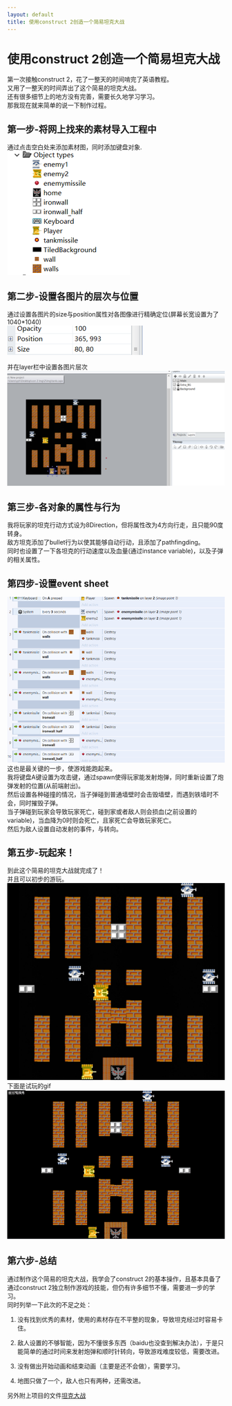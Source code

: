 ```yaml
---
layout: default
title: 使用construct 2创造一个简易坦克大战
---
```


# 使用construct 2创造一个简易坦克大战
第一次接触construct 2，花了一整天的时间啃完了英语教程。  
又用了一整天的时间弄出了这个简易的坦克大战。  
还有很多细节上的地方没有完善，需要长久地学习学习。  
那我现在就来简单的说一下制作过程。  
## 第一步-将网上找来的素材导入工程中

通过点击空白处来添加素材图，同时添加键盘对象.
![](images/lab02_images/pakage.png)

## 第二步-设置各图片的层次与位置
通过设置各图片的size与position属性对各图像进行精确定位(屏幕长宽设置为了1040*1040)  
![](images/lab02_images/position.png)  
  
并在layer栏中设置各图片层次  
![](images/lab02_images/layer.png)

## 第三步-各对象的属性与行为

我将玩家的坦克行动方式设为8Direction，但将属性改为4方向行走，且只能90度转身。  
敌方坦克添加了bullet行为以使其能够自动行动，且添加了pathfingding。  
同时也设置了一下各坦克的行动速度以及血量(通过instance variable)，以及子弹的相关属性。  

## 第四步-设置event sheet

![](images/lab02_images/events.png)
这也是最关键的一步，使游戏能跑起来。  
我将键盘A键设置为攻击键，通过spawn使得玩家能发射炮弹，同时重新设置了炮弹发射的位置(从前端射出)。  
然后设置各种碰撞的情况，当子弹碰到普通墙壁时会击毁墙壁，而遇到铁墙时不会，同时摧毁子弹。  
当子弹碰到玩家会导致玩家死亡，碰到家或者敌人则会损血(之前设置的variable)，当血降为0时则会死亡，且家死亡会导致玩家死亡。  
然后为敌人设置自动发射的事件，与转向。

## 第五步-玩起来！

到此这个简易的坦克大战就完成了！  
并且可以初步的游玩。  
![](images/lab02_images/game.png)  
下面是试玩的gif  
![](images/lab02_images/play.gif)

## 第六步-总结

通过制作这个简易的坦克大战，我学会了construct 2的基本操作，且基本具备了通过construct 2独立制作游戏的技能，但仍有许多细节不懂，需要进一步的学习。  
同时列举一下此次的不足之处：  
1. 没有找到优秀的素材，使用的素材存在不平整的现象，导致坦克经过时容易卡住。
2. 敌人设置的不够智能，因为不懂很多东西（baidu也没查到解决办法），于是只能简单的通过时间来发射炮弹和顺时针转向，导致游戏难度较低，需要改进。  
3. 没有做出开始动画和结束动画（主要是还不会做），需要学习。

4. 地图只做了一个，敌人也只有两种，还需改进。

另外附上项目的文件[坦克大战](extra/tank.capx)